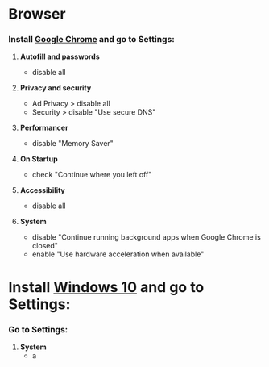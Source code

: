 # Browser
### Install [Google Chrome](https://www.google.com/chrome/) and go to **Settings**:

1. **Autofill and passwords**
   - disable all

2. **Privacy and security**
   - Ad Privacy > disable all
   - Security > disable "Use secure DNS"

3. **Performancer**
   - disable "Memory Saver"

4. **On Startup**
   - check "Continue where you left off"

5. **Accessibility**
   - disable all

6. **System**
   - disable "Continue running background apps when Google Chrome is closed"
   - enable "Use hardware acceleration when available"


# Install [Windows 10]([https://www.microsoft.com/pt-br/software-download/windows10/) and go to **Settings**:
### Go to **Settings**:

1. **System**
   - a
